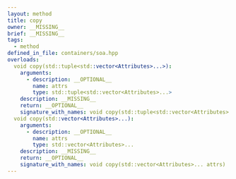 ```yaml
---
layout: method
title: copy
owner: __MISSING__
brief: __MISSING__
tags:
  - method
defined_in_file: containers/soa.hpp
overloads:
  void copy(std::tuple<std::vector<Attributes>...>):
    arguments:
      - description: __OPTIONAL__
        name: attrs
        type: std::tuple<std::vector<Attributes>...>
    description: __MISSING__
    return: __OPTIONAL__
    signature_with_names: void copy(std::tuple<std::vector<Attributes>...> attrs)
  void copy(std::vector<Attributes>...):
    arguments:
      - description: __OPTIONAL__
        name: attrs
        type: std::vector<Attributes>...
    description: __MISSING__
    return: __OPTIONAL__
    signature_with_names: void copy(std::vector<Attributes>... attrs)
---
```


